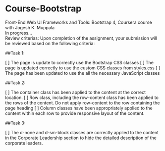 # Course-Bootstrap
Front-End Web UI Frameworks and Tools: Bootstrap 4, Coursera course with Jogesh K. Muppala
<br>
In progress...
<br>
Review criterias:
Upon completion of the assignment, your submission will be reviewed based on the following criteria:

##Task 1:

[ ] The page is update to correctly use the Bootstrap CSS classes
[ ] The page is updated correctly to use the custom CSS classes from styles.css
[ ] The page has been updated to use the all the necessary JavaScript classes

##Task 2:

[ ] The container class has been applied to the content at the correct location.
[ ] Row class, including the row-content class has been applied to the rows of the content. Do not apply row-content to the row containing the page heading
[ ] Column classes have been appropriately applied to the content within each row to provide responsive layout of the content.

##Task 3:

[ ] The d-none and d-sm-block classes are correctly applied to the content in the Corporate Leadership section to hide the detailed description of the corporate leaders.
